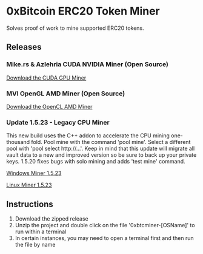 
# 0xBitcoin ERC20 Token Miner

Solves proof of work to mine supported ERC20 tokens.



## Releases

### Mike.rs & Azlehria CUDA NVIDIA Miner (Open Source)

[Download the CUDA GPU Miner](https://github.com/azlehria/0xbitcoin-gpuminer/releases)

### MVI OpenGL AMD Miner (Open Source)

[Download the OpenCL AMD Miner](https://github.com/mining-visualizer/MVis-tokenminer/releases)


### Update 1.5.23 - Legacy CPU Miner

This new build uses the C++ addon to accelerate the CPU mining one-thousand fold.  Pool mine with the command 'pool mine'.  Select a different pool with 'pool select http://...'.  Keep in mind that this update will migrate all vault data to a new and improved version so be sure to back up your private keys.  1.5.20 fixes bugs with solo mining and adds 'test mine' command.

[Windows Miner 1.5.23](https://github.com/0xbitcoin/0xbitcoin-miner/raw/master/dist/0xbtcminer-win.zip)

[Linux Miner 1.5.23](https://github.com/0xbitcoin/0xbitcoin-miner/raw/master/dist/0xbtcminer-linux.zip)


## Instructions

1. Download the zipped release
2. Unzip the project and double click on the file '0xbtcminer-[OSName]' to run within a terminal
3. In certain instances, you may need to open a terminal first and then run the file by name
